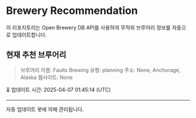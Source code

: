 # Brewery Recommendation

이 리포지토리는 Open Brewery DB API를 사용하여 무작위 브루어리 정보를 자동으로 업데이트합니다.

## 현재 추천 브루어리
> 브루어리 이름: Faults Brewing
유형: planning
주소: None, Anchorage, Alaska
웹사이트: None

⏳ 업데이트 시간: 2025-04-07 01:45:14 (UTC)

---
자동 업데이트 봇에 의해 관리됩니다.